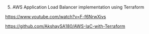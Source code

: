 5) AWS Application Load Balancer implementation using Terraform

https://www.youtube.com/watch?v=F-f6NrwXivs

https://github.com/AkshaySA180/AWS-IaC-with-Terraform
